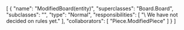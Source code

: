 [
  {
    "name": "ModifiedBoard(entity)",
    "superclasses": "Board.Board",
    "subclasses": "",
    "type": "Normal",
    "responsibilities": [
      "\\ We have not decided on rules yet."
    ],
    "collaborators": [
      "Piece.ModifiedPiece"
    ]
  }
]